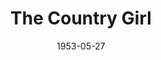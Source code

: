---
title: The Country Girl
date: 1953-05-27
closing_date: 1953-06-06
layout: productions
featured_image:
image_caption:
image_credit:
playbill:
category:
Theatre: Theatre Jacksonville
Venue: Little Theatre
cast:
- Bernie Dodd: Paul Geisenhof
- Frank Elgin: Jay Harder
- Georgie Elgin: Marion Connor
- Larry: Walter Gomel
- Nancy Stoddard: Sue Miller
- Paul Unger: Ken Wells
- Phil Cook: Ed Heist
crew:
- Assistant Director: Margaret Lafferty
- Construction and Staging:
  - Nina Branch
  - Fritz Ashworth
  - Jim Ashworth
  - Pat Milam
  - Richard Kaszner, Jr.
  - Ellis Barnert
  - Melvin Barnert
  - Nancy Kossow
  - Budd Porter
  - Walter Quattlebaum
  - Jay Cassey
  - Ken Wells
  - Marion Conner
  - Hobson Blackmon
  - Peggy Gift
  - L.J. Gift
  - Milly Barnert
  - Elaine Barnert
- Costume Assistant:
  - Elva Stein
  - Dorothy Fudger
  - Dorothy Smith
  - Margaret Grimm
  - Elaine Barnert
  - Millie Barnert
  - Richard Kaszner
  - Elmo Lehman
- Costume Chairman: Mrs. H.R. Bingham
- Director: Paul E. Geisenhof
- Lighting Controls: Fritz Ashworth
- Make-up Assistant:
  - Jane Porter
  - Bill Gibbs
  - Mattie Godwin
  - Brilla Snead
- Make-up Chairman: Peggy Gift
- Properties Assistant:
  - Margaret Grimm
  - Claire Parks
  - Audra Sebastian
  - Mickey Meadors
  - Agatha Caraker
  - Polly Clendenning
  - Pat Milam
  - Mary Wallis
  - Germaine Nelson
- Properties Chairman: Eleanor Heriot
- Setting and Technical Direction: George A. Ramsey, Jr.
- Sound and Music: Rose Forney
- Stage Manager: Hobson Blackmon
orchestra:
external_links:
---